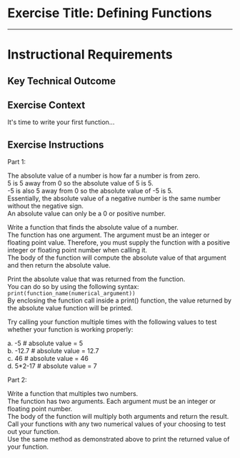 # Exercise Title: Defining Functions
---
# Instructional Requirements
## Key Technical Outcome

## Exercise Context
It's time to write your first function...

## Exercise Instructions

Part 1:

The absolute value of a number is how far a number is from zero. <br>
5 is 5 away from 0 so the absolute value of 5 is 5. <br>
-5 is also 5 away from 0 so the absolute value of -5 is 5.<br>
Essentially, the absolute value of a negative number is the same number without the negative sign. <br>
An absolute value can only be a 0 or positive number.

Write a function that finds the absolute value of a number. <br>
The function has one argument. The argument must be an integer or floating point value. Therefore, you must supply the function with a positive integer or floating point number when calling it. <br> 
The body of the function will compute the absolute value of that argument and then return the absolute value.

Print the absolute value that was returned from the function.<br>
You can do so by using the following syntax:  <br>
<code>print(function_name(numerical_argument)) </code> <br>
By enclosing the function call inside a print() function, the value returned by the absolute value function will be printed.

Try calling your function multiple times with the following values to test whether your function is working properly:
 
a. -5 # absolute value = 5 <br> 
b. -12.7 # absolute value = 12.7 <br>
c. 46 # absolute value = 46 <br>
d. 5*2-17 # absolute value = 7 <br>


Part 2:

 Write a function that multiples two numbers. <br>
 The function has two arguments. Each argument must be an integer or floating point number. <br>
 The body of the function will multiply both arguments and return the result. <br>
 Call your functions with any two numerical values of your choosing to test out your function. <br>
 Use the same method as demonstrated above to print the returned value of your function.
